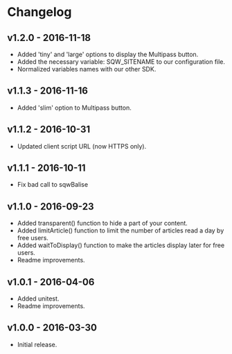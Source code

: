 # Changelog

## v1.2.0 - 2016-11-18

* Added 'tiny' and 'large' options to display the Multipass button.
* Added the necessary variable: SQW_SITENAME to our configuration file.
* Normalized variables names with our other SDK.

## v1.1.3 - 2016-11-16

* Added 'slim' option to Multipass button.

## v1.1.2 - 2016-10-31

* Updated client script URL (now HTTPS only).

## v1.1.1 - 2016-10-11

* Fix bad call to sqwBalise

## v1.1.0 - 2016-09-23

* Added transparent() function to hide a part of your content.
* Added limitArticle() function to limit the number of articles read a day by free users.
* Added waitToDisplay() function to make the articles display later for free users.
* Readme improvements.

## v1.0.1 - 2016-04-06

* Added unitest.
* Readme improvements.

## v1.0.0 - 2016-03-30

* Initial release.
